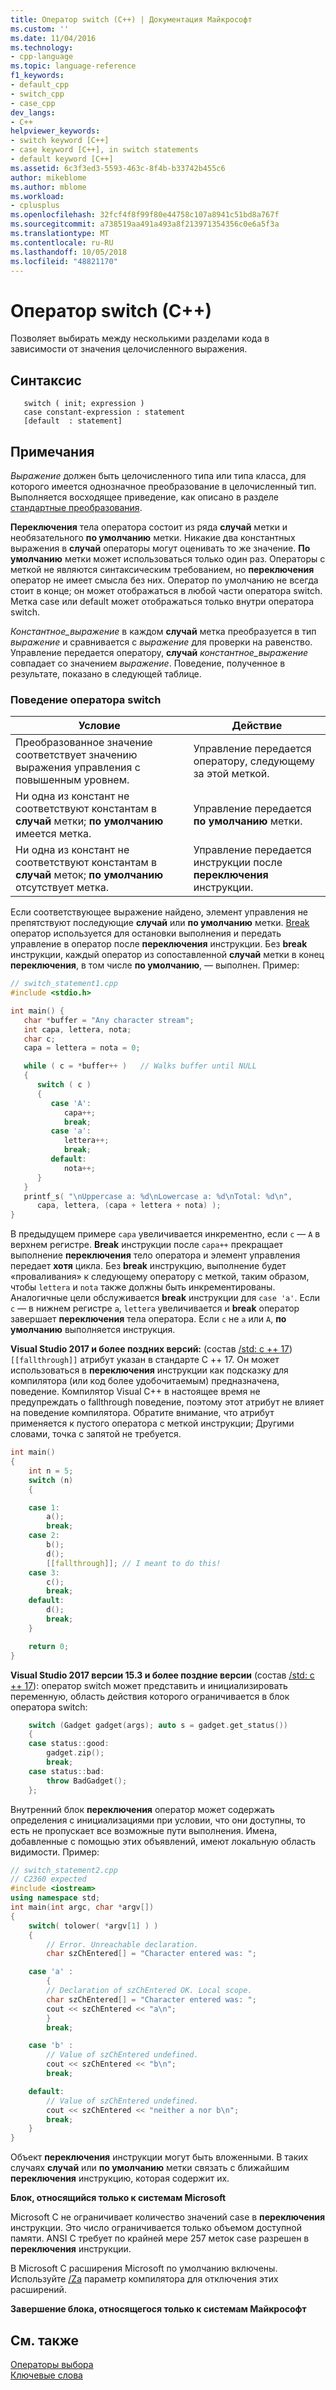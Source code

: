 ```yaml
---
title: Оператор switch (C++) | Документация Майкрософт
ms.custom: ''
ms.date: 11/04/2016
ms.technology:
- cpp-language
ms.topic: language-reference
f1_keywords:
- default_cpp
- switch_cpp
- case_cpp
dev_langs:
- C++
helpviewer_keywords:
- switch keyword [C++]
- case keyword [C++], in switch statements
- default keyword [C++]
ms.assetid: 6c3f3ed3-5593-463c-8f4b-b33742b455c6
author: mikeblome
ms.author: mblome
ms.workload:
- cplusplus
ms.openlocfilehash: 32fcf4f8f99f80e44758c107a8941c51bd8a767f
ms.sourcegitcommit: a738519aa491a493a8f213971354356c0e6a5f3a
ms.translationtype: MT
ms.contentlocale: ru-RU
ms.lasthandoff: 10/05/2018
ms.locfileid: "48821170"
---
```

# <a name="switch-statement-c"></a>Оператор switch (C++)

Позволяет выбирать между несколькими разделами кода в зависимости от значения целочисленного выражения.

## <a name="syntax"></a>Синтаксис

```
   switch ( init; expression )
   case constant-expression : statement
   [default  : statement]
```

## <a name="remarks"></a>Примечания

*Выражение* должен быть целочисленного типа или типа класса, для которого имеется однозначное преобразование в целочисленный тип. Выполняется восходящее приведение, как описано в разделе [стандартные преобразования](standard-conversions.md).

**Переключения** тела оператора состоит из ряда **случай** метки и необязательного **по умолчанию** метки. Никакие два константных выражения в **случай** операторы могут оценивать то же значение. **По умолчанию** метки может использоваться только один раз. Операторы с меткой не являются синтаксическим требованием, но **переключения** оператор не имеет смысла без них.   Оператор по умолчанию не всегда стоит в конце; он может отображаться в любой части оператора switch. Метка case или default может отображаться только внутри оператора switch.

*Константное_выражение* в каждом **случай** метка преобразуется в тип *выражение* и сравнивается с *выражение* для проверки на равенство. Управление передается оператору, **случай** *константное_выражение* совпадает со значением *выражение*. Поведение, полученное в результате, показано в следующей таблице.

### <a name="switch-statement-behavior"></a>Поведение оператора switch

|Условие|Действие|
|---------------|------------|
|Преобразованное значение соответствует значению выражения управления с повышенным уровнем.|Управление передается оператору, следующему за этой меткой.|
|Ни одна из констант не соответствуют константам в **случай** метки; **по умолчанию** имеется метка.|Управление передается **по умолчанию** метки.|
|Ни одна из констант не соответствуют константам в **случай** меток; **по умолчанию** отсутствует метка.|Управление передается инструкции после **переключения** инструкции.|

Если соответствующее выражение найдено, элемент управления не препятствуют последующие **случай** или **по умолчанию** метки. [Break](../cpp/break-statement-cpp.md) оператор используется для остановки выполнения и передать управление в оператор после **переключения** инструкции. Без **break** инструкции, каждый оператор из сопоставленной **случай** метки в конец **переключения**, в том числе **по умолчанию**, — выполнен. Пример:

```cpp
// switch_statement1.cpp
#include <stdio.h>

int main() {
   char *buffer = "Any character stream";
   int capa, lettera, nota;
   char c;
   capa = lettera = nota = 0;

   while ( c = *buffer++ )   // Walks buffer until NULL
   {
      switch ( c )
      {
         case 'A':
            capa++;
            break;
         case 'a':
            lettera++;
            break;
         default:
            nota++;
      }
   }
   printf_s( "\nUppercase a: %d\nLowercase a: %d\nTotal: %d\n",
      capa, lettera, (capa + lettera + nota) );
}
```

В предыдущем примере `capa` увеличивается инкрементно, если `c` — `A` в верхнем регистре. **Break** инструкции после `capa++` прекращает выполнение **переключения** тело оператора и элемент управления передает **хотя** цикла. Без **break** инструкцию, выполнение будет «проваливания» к следующему оператору с меткой, таким образом, чтобы `lettera` и `nota` также должны быть инкрементированы. Аналогичные цели обслуживается **break** инструкции для `case 'a'`. Если `c` — в нижнем регистре `a`, `lettera` увеличивается и **break** оператор завершает **переключения** тела оператора. Если `c` не `a` или `A`, **по умолчанию** выполняется инструкция.

**Visual Studio 2017 и более поздних версий:** (состав [/std: c ++ 17](../build/reference/std-specify-language-standard-version.md)) `[[fallthrough]]` атрибут указан в стандарте C ++ 17. Он может использоваться в **переключения** инструкции как подсказку для компилятора (или код более удобочитаемым) предназначена, поведение. Компилятор Visual C++ в настоящее время не предупреждать о fallthrough поведение, поэтому этот атрибут не влияет на поведение компилятора. Обратите внимание, что атрибут применяется к пустого оператора с меткой инструкции; Другими словами, точка с запятой не требуется.

```cpp
int main()
{
    int n = 5;
    switch (n)
    {

    case 1:
        a();
        break;
    case 2:
        b();
        d();
        [[fallthrough]]; // I meant to do this!
    case 3:
        c();
        break;
    default:
        d();
        break;
    }

    return 0;
}
```

**Visual Studio 2017 версии 15.3 и более поздние версии** (состав [/std: c ++ 17](../build/reference/std-specify-language-standard-version.md)): оператор switch может представить и инициализировать переменную, область действия которого ограничивается в блок оператора switch:

```cpp
    switch (Gadget gadget(args); auto s = gadget.get_status())
    {
    case status::good:
        gadget.zip();
        break;
    case status::bad:
        throw BadGadget();
    };
```

Внутренний блок **переключения** оператор может содержать определения с инициализациями при условии, что они доступны, то есть не пропускает все возможные пути выполнения. Имена, добавленные с помощью этих объявлений, имеют локальную область видимости. Пример:

```cpp
// switch_statement2.cpp
// C2360 expected
#include <iostream>
using namespace std;
int main(int argc, char *argv[])
{
    switch( tolower( *argv[1] ) )
    {
        // Error. Unreachable declaration.
        char szChEntered[] = "Character entered was: ";

    case 'a' :
        {
        // Declaration of szChEntered OK. Local scope.
        char szChEntered[] = "Character entered was: ";
        cout << szChEntered << "a\n";
        }
        break;

    case 'b' :
        // Value of szChEntered undefined.
        cout << szChEntered << "b\n";
        break;

    default:
        // Value of szChEntered undefined.
        cout << szChEntered << "neither a nor b\n";
        break;
    }
}
```

Объект **переключения** инструкции могут быть вложенными. В таких случаях **случай** или **по умолчанию** метки связать с ближайшим **переключения** инструкцию, которая содержит их.

**Блок, относящийся только к системам Microsoft**

Microsoft C не ограничивает количество значений case в **переключения** инструкции. Это число ограничивается только объемом доступной памяти. ANSI C требует по крайней мере 257 меток case разрешен в **переключения** инструкции.

В Microsoft C расширения Microsoft по умолчанию включены. Используйте [/Za](../build/reference/za-ze-disable-language-extensions.md) параметр компилятора для отключения этих расширений.

**Завершение блока, относящегося только к системам Майкрософт**

## <a name="see-also"></a>См. также

[Операторы выбора](../cpp/selection-statements-cpp.md)<br/>
[Ключевые слова](../cpp/keywords-cpp.md)